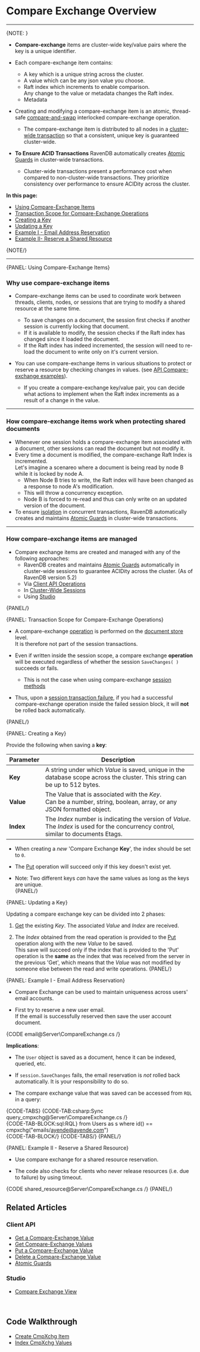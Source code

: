 # Compare Exchange Overview 
---

{NOTE: }

* **Compare-exchange** items are cluster-wide key/value pairs where the key is a unique identifier. 

* Each compare-exchange item contains: 
  * A key which is a unique string across the cluster.  
  * A value which can be any json value you choose.  
  * Raft index which increments to enable comparison.  
    Any change to the value or metadata changes the Raft index.  
  * Metadata  

* Creating and modifying a compare-exchange item is an atomic, thread-safe [compare-and-swap](https://en.wikipedia.org/wiki/Compare-and-swap) interlocked 
  compare-exchange operation.
  * The compare-exchange item is distributed to all nodes in a [cluster-wide transaction](../../../server/clustering/cluster-transactions)
    so that a consistent, unique key is guaranteed cluster-wide.  

* **To Ensure ACID Transactions** RavenDB automatically creates [Atomic Guards](../../../client-api/operations/compare-exchange/atomic-guards) 
  in cluster-wide transactions.  
  * Cluster-wide transactions present a performance cost when compared to non-cluster-wide transactions. 
    They prioritize consistency over performance to ensure ACIDity across the cluster.  


**In this page:**  

  * [Using Compare-Exchange Items](../../../client-api/operations/compare-exchange/overview#using-compare-exchange-items)  
  * [Transaction Scope for Compare-Exchange Operations](../../../client-api/operations/compare-exchange/overview#transaction-scope-for-compare-exchange-operations)  
  * [Creating a Key](../../../client-api/operations/compare-exchange/overview#creating-a-key)  
  * [Updating a Key](../../../client-api/operations/compare-exchange/overview#updating-a-key)  
  * [Example I - Email Address Reservation](../../../client-api/operations/compare-exchange/overview#example-i---email-address-reservation)  
  * [Example II- Reserve a Shared Resource](../../../client-api/operations/compare-exchange/overview#example-ii---reserve-a-shared-resource)  

{NOTE/}

---

{PANEL: Using Compare-Exchange Items}

### Why use compare-exchange items

* Compare-exchange items can be used to coordinate work between threads, clients, nodes, or sessions that are 
  trying to modify a shared resource at the same time.  
  * To save changes on a document, the session first checks if another session is currently locking that document.
  * If it is available to modify, the session checks if the Raft index has changed since it loaded the document.  
  * If the Raft index has indeed incremented, the session will need to re-load the document to write only on it's current version.
  
* You can use compare-exchange items in various situations to protect or reserve a resource by checking changes in values. 
  (see [API Compare-exchange examples](../../../client-api/operations/compare-exchange/overview#example-i---email-address-reservation)).
  * If you create a compare-exchange key/value pair, you can decide what actions to implement when the Raft index increments 
    as a result of a change in the value.





---

### How compare-exchange items work when protecting shared documents 

  * Whenever one session holds a compare-exchange item associated with a document, other sessions can read the document 
    but not modify it.  
  * Every time a document is modified, the compare-exchange Raft Index is incremented.  
    Let's imagine a scenareo where a document is being read by node B while it is locked by node A. 
      * When Node B tries to write, the Raft index will have been changed as a response to node A's modification. 
      * This will throw a concurrency exception. 
      * Node B is forced to re-read and thus can only write on an updated version of the document.  
  * To ensure [isolation](https://en.wikipedia.org/wiki/ACID#Isolation) in concurrent transactions, RavenDB automatically creates and maintains [Atomic Guards](../../../client-api/operations/compare-exchange/atomic-guards) 
    in cluster-wide transactions.  

---

### How compare-exchange items are managed  

* Compare exchange items are created and managed with any of the following approaches:
  * RavenDB creates and maintains [Atomic Guards](../../../client-api/operations/compare-exchange/atomic-guards) automatically in 
    cluster-wide sessions to guarantee ACIDity across the cluster.  (As of RavenDB version 5.2)
  * Via [Client API Operations](../../../client-api/operations/compare-exchange/overview#transaction-scope-for-compare-exchange-operations)  
  * In [Cluster-Wide Sessions](../../../client-api/session/cluster-transaction)
  * Using [Studio](../../../studio/database/documents/compare-exchange-view#the-compare-exchange-view)

{PANEL/}

{PANEL: Transaction Scope for Compare-Exchange Operations}


* A compare-exchange [operation](../../../client-api/operations/what-are-operations) 
  is performed on the [document store](../../../client-api/what-is-a-document-store) level.  
  It is therefore not part of the session transactions.  

* Even if written inside the session scope, a compare exchange **operation** will be executed regardless 
  of whether the session `SaveChanges( )` succeeds or fails. 
  * This is not the case when using compare-exchange [session methods](../../../client-api/session/cluster-transaction)

* Thus, upon a [session transaction failure](../../../client-api/session/what-is-a-session-and-how-does-it-work#batching), 
  if you had a successful compare-exchange operation inside the failed session block, 
  it will **not** be rolled back automatically.  

{PANEL/}

{PANEL: Creating a Key}

Provide the following when saving a **key**:

| Parameter | Description |
| ------------- | ---- |
| **Key** | A string under which _Value_ is saved, unique in the database scope across the cluster. This string can be up to 512 bytes. |
| **Value** | The Value that is associated with the _Key_. <br/>Can be a number, string, boolean, array, or any JSON formatted object. |
| **Index** | The _Index_ number is indicating the version of _Value_.<br/>The _Index_ is used for the concurrency control, similar to documents Etags. |

* When creating a _new_ 'Compare Exchange **Key**', the index should be set to `0`.  

* The [Put](../../../client-api/operations/compare-exchange/put-compare-exchange-value) operation will succeed only if this key doesn't exist yet.  

* Note: Two different keys _can_ have the same values as long as the keys are unique.  
{PANEL/}

{PANEL: Updating a Key}

Updating a compare exchange key can be divided into 2 phases:

  1. [Get](../../../client-api/operations/compare-exchange/get-compare-exchange-value) the existing _Key_. The associated _Value_ and _Index_ are received.  

  2. The _Index_ obtained from the read operation is provided to the [Put](../../../client-api/operations/compare-exchange/put-compare-exchange-value) operation along with the new _Value_ to be saved.  
     This save will succeed only if the index that is provided to the 'Put' operation is the **same** as the index that was received from the server in the previous 'Get', 
     which means that the _Value_ was not modified by someone else between the read and write operations.
{PANEL/}

{PANEL: Example I - Email Address Reservation}  

* Compare Exchange can be used to maintain uniqueness across users' email accounts.  

* First try to reserve a new user email.  
  If the email is successfully reserved then save the user account document.  

{CODE email@Server\CompareExchange.cs /}  

**Implications**:

* The `User` object is saved as a document, hence it can be indexed, queried, etc.  

* If `session.SaveChanges` fails, the email reservation is _not_ rolled back automatically. It is your responsibility to do so.  

* The compare exchange value that was saved can be accessed from `RQL` in a query:  

{CODE-TABS}
{CODE-TAB:csharp:Sync query_cmpxchg@Server\CompareExchange.cs /}  
{CODE-TAB-BLOCK:sql:RQL}
from Users as s where id() == cmpxchg("emails/ayende@ayende.com")  
{CODE-TAB-BLOCK/}
{CODE-TABS/}
{PANEL/}

{PANEL: Example II - Reserve a Shared Resource}  

* Use compare exchange for a shared resource reservation.  

* The code also checks for clients who never release resources (i.e. due to failure) by using timeout.  

{CODE shared_resource@Server\CompareExchange.cs /}
{PANEL/}

## Related Articles

### Client API

- [Get a Compare-Exchange Value](../../../client-api/operations/compare-exchange/get-compare-exchange-value)
- [Get Compare-Exchange Values](../../../client-api/operations/compare-exchange/get-compare-exchange-values)
- [Put a Compare-Exchange Value](../../../client-api/operations/compare-exchange/delete-compare-exchange-value)
- [Delete a Compare-Exchange Value](../../../client-api/operations/compare-exchange/delete-compare-exchange-value)
- [Atomic Guards](../../../client-api/operations/compare-exchange/atomic-guards)

### Studio

- [Compare Exchange View](../../../studio/database/documents/compare-exchange-view)

<br/>

## Code Walkthrough

- [Create CmpXchg Item](https://demo.ravendb.net/demos/csharp/compare-exchange/create-compare-exchange)  
- [Index CmpXchg Values](https://demo.ravendb.net/demos/csharp/compare-exchange/index-compare-exchange)  

